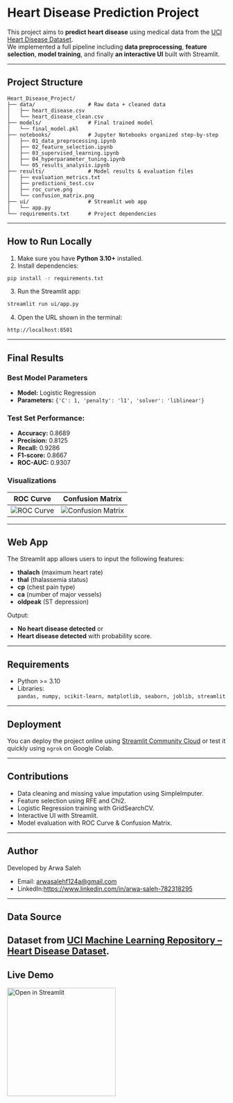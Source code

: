 #  Heart Disease Prediction Project

This project aims to **predict heart disease** using medical data from the [UCI Heart Disease Dataset](https://archive.ics.uci.edu/ml/datasets/Heart+Disease).  
We implemented a full pipeline including **data preprocessing**, **feature selection**, **model training**, and finally **an interactive UI** built with Streamlit.

---

##  Project Structure

```
Heart_Disease_Project/
├── data/                 # Raw data + cleaned data
│   ├── heart_disease.csv
│   └── heart_disease_clean.csv
├── models/               # Final trained model
│   └── final_model.pkl
├── notebooks/            # Jupyter Notebooks organized step-by-step
│   ├── 01_data_preprocessing.ipynb
│   ├── 02_feature_selection.ipynb
│   ├── 03_supervised_learning.ipynb
│   ├── 04_hyperparameter_tuning.ipynb
│   └── 05_results_analysis.ipynb
├── results/              # Model results & evaluation files
│   ├── evaluation_metrics.txt
│   ├── predictions_test.csv
│   ├── roc_curve.png
│   └── confusion_matrix.png
├── ui/                   # Streamlit web app
│   └── app.py
└── requirements.txt      # Project dependencies
```

---

##  How to Run Locally

1. Make sure you have **Python 3.10+** installed.
2. Install dependencies:
```bash
pip install -r requirements.txt
```
3. Run the Streamlit app:
```bash
streamlit run ui/app.py
```
4. Open the URL shown in the terminal:
```
http://localhost:8501
```

---

##  Final Results

###  Best Model Parameters
- **Model:** Logistic Regression  
- **Parameters:** `{'C': 1, 'penalty': 'l1', 'solver': 'liblinear'}`

###  Test Set Performance:
- **Accuracy:** 0.8689  
- **Precision:** 0.8125  
- **Recall:** 0.9286  
- **F1-score:** 0.8667  
- **ROC-AUC:** 0.9307  

###  Visualizations
| ROC Curve | Confusion Matrix |
|----------|----------------|
| ![ROC Curve](results/roc_curve.png) | ![Confusion Matrix](results/confusion_matrix.png) |

---

##  Web App
The Streamlit app allows users to input the following features:
- **thalach** (maximum heart rate)
- **thal** (thalassemia status)
- **cp** (chest pain type)
- **ca** (number of major vessels)
- **oldpeak** (ST depression)

Output:
-  **No heart disease detected** or  
-  **Heart disease detected** with probability score.

---

##  Requirements
- Python >= 3.10  
- Libraries:  
  `pandas, numpy, scikit-learn, matplotlib, seaborn, joblib, streamlit`

---

##  Deployment
You can deploy the project online using [Streamlit Community Cloud](https://streamlit.io/cloud) or test it quickly using `ngrok` on Google Colab.

---

##  Contributions
- Data cleaning and missing value imputation using SimpleImputer.
- Feature selection using RFE and Chi2.
- Logistic Regression training with GridSearchCV.
- Interactive UI with Streamlit.
- Model evaluation with ROC Curve & Confusion Matrix.
---
## Author

Developed by Arwa Saleh
-  Email: [ arwasalehf124a@gmail.com](mailto:arwasalehf124a@gmail.com)  
-  LinkedIn:https://www.linkedin.com/in/arwa-saleh-782318295

---

##  Data Source

Dataset from [UCI Machine Learning Repository – Heart Disease Dataset](https://archive.ics.uci.edu/ml/datasets/Heart+Disease).
--

##  Live Demo

<p>
  <a href="https://heart-disease-project-mddyipbub83thaj8ed4thh.streamlit.app/" target="_blank">
    <img src="https://static.streamlit.io/badges/streamlit_badge_black_white.svg" alt="Open in Streamlit" width="250">
  </a>
</p>

